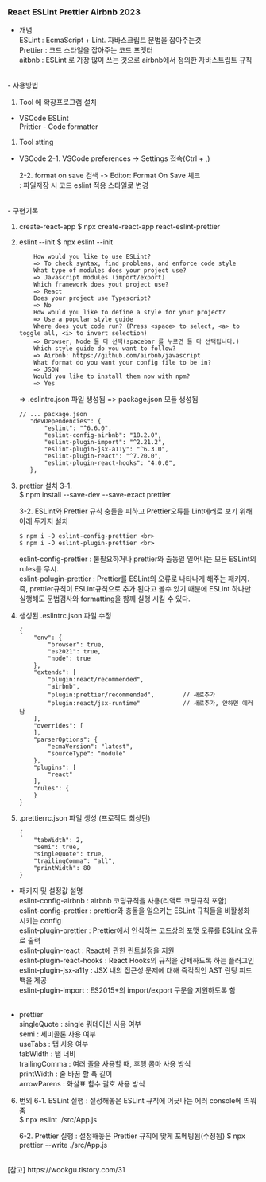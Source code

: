 ### React ESLint Prettier Airbnb 2023

- 개념 <br>
  ESLint : EcmaScript + Lint. 자바스크립트 문법을 잡아주는것<br>
  Prettier : 코드 스타일을 잡아주는 코드 포맷터<br>
  aitbnb : ESLint 로 가장 많이 쓰는 것으로 airbnb에서 정의한 자바스트립트 규칙<br>

<br>
- 사용방법<br>

1. Tool 에 확장프로그램 설치 <br>

- VSCode
  ESLint <br>
  Prittier - Code formatter<br>

1. Tool stting <br>

- VSCode
  2-1. VSCode preferences -> Settings 접속(Ctrl + ,)<br>

  2-2. format on save 검색 -> Editor: Format On Save 체크<br>
  : 파일저장 시 코드 eslint 적용 스타일로 변경<br>

<br>
- 구현기록<br>

1.  create-react-app
    $ npx create-react-app react-eslint-prettier

2.  eslint --init
    $ npx eslint --init

    ```
        How would you like to use ESLint?
        => To check syntax, find problems, and enforce code style
        What type of modules does your project use?
        => Javascript modules (import/export)
        Which framework does yout project use?
        => React
        Does your project use Typescript?
        => No
        How would you like to define a style for your project?
        => Use a popular style guide
        Where does yout code run? (Press <space> to select, <a> to toggle all, <i> to invert selection)
        => Browser, Node 둘 다 선택(spacebar 를 누르면 둘 다 선택됩니다.)
        Which style guide do you want to follow?
        => Airbnb: https://github.com/airbnb/javascript
        What format do you want your config file to be in?
        => JSON
        Would you like to install them now with npm?
        => Yes
    ```

    => .eslintrc.json 파일 생성됨
    => package.json 모듈 생성됨

    ```
    // ... package.json
       "devDependencies": {
           "eslint": "^6.6.0",
           "eslint-config-airbnb": "18.2.0",
           "eslint-plugin-import": "^2.21.2",
           "eslint-plugin-jsx-a11y": "^6.3.0",
           "eslint-plugin-react": "^7.20.0",
           "eslint-plugin-react-hooks": "4.0.0",
       },
    ```

3.  prettier 설치
    3-1. <br>
    $ npm install --save-dev --save-exact prettier <br>

    3-2. ESLint와 Prettier 규칙 충돌을 피하고 Prettier오류를 Lint에러로 보기 위해 아래 두가지 설치 <br>

        $ npm i -D eslint-config-prettier <br>
        $ npm i -D eslint-plugin-prettier <br>

    eslint-config-prettier : 불필요하거나 prettier와 출동일 일어나는 모든 ESLint의 rules를 무시. <br>
    eslint-polugin-prettier : Prettier를 ESLint의 오류로 나타나게 해주는 패키지. 즉, prettier규칙이 ESLint규칙으로 추가 된다고 볼수 있기 때분에 ESLint 하나만 실행해도 문법검사와 formatting을 함께 실행 시킬 수 있다. <br>

4.  생성된 .eslintrc.json 파일 수정

    ```
    {
        "env": {
            "browser": true,
            "es2021": true,
            "node": true
        },
        "extends": [
            "plugin:react/recommended",
            "airbnb",
            "plugin:prettier/recommended",        // 새로추가
            "plugin:react/jsx-runtime"            // 새로추가, 안하면 에러남
        ],
        "overrides": [
        ],
        "parserOptions": {
            "ecmaVersion": "latest",
            "sourceType": "module"
        },
        "plugins": [
            "react"
        ],
        "rules": {
        }
    }

    ```

5.  .prettierrc.json 파일 생성 (프로젝트 최상단)<br>

    ```
    {
        "tabWidth": 2,
        "semi": true,
        "singleQuote": true,
        "trailingComma": "all",
        "printWidth": 80
    }
    ```

- 패키지 및 설정값 설명 <br>
  eslint-config-airbnb : airbnb 코딩규칙을 사용(리액트 코딩규칙 포함)<br>
  eslint-config-prettier : prettier와 충돌을 일으키는 ESLint 규칙들을 비활성화 시키는 config<br>
  eslint-plugin-prettier : Prettier에서 인식하는 코드상의 포맷 오류를 ESLint 오류로 출력<br>
  eslint-plugin-react : React에 관한 린트설정을 지원<br>
  eslint-plugin-react-hooks : React Hooks의 규칙을 강제하도록 하는 플러그인<br>
  eslint-plugin-jsx-a11y : JSX 내의 접근성 문제에 대해 즉각적인 AST 린팅 피드백을 제공<br>
  eslint-plugin-import : ES2015+의 import/export 구문을 지원하도록 함<br>
  <br>

- prettier <br>
  singleQuote : single 쿼테이션 사용 여부 <br>
  semi : 세미콜론 사용 여부 <br>
  useTabs : 탭 사용 여부 <br>
  tabWidth : 탭 너비 <br>
  trailingComma : 여러 줄을 사용할 때, 후행 콤마 사용 방식 <br>
  printWidth : 줄 바꿈 할 폭 길이 <br>
  arrowParens : 화살표 함수 괄호 사용 방식<br>

6. 번외
   6-1. ESLint 실행 : 설정해놓은 ESLint 규칙에 어긋나는 에러 console에 띄워줌 <br>
   $ npx eslint ./src/App.js <br>

   6-2. Prettier 실행 : 설정해놓은 Prettier 규칙에 맞게 포메팅됨(수정됨)
   $ npx prettier --write ./src/App.js

<br>
[참고]  
https://wookgu.tistory.com/31
